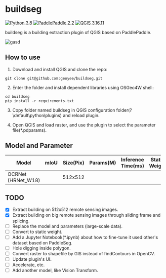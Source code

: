 # buildseg
[![Python 3.8](https://img.shields.io/badge/python-3.8-red.svg)](https://www.python.org/downloads/release/python-360/) [![PaddlePaddle 2.2](https://img.shields.io/badge/paddlepaddle-2.2-green.svg)](https://www.python.org/downloads/release/python-360/) [![QGIS 3.16.11](https://img.shields.io/badge/qgis-3.16.11-blue.svg)](https://www.python.org/downloads/release/python-360/)

buildseg is a building extraction plugin of QGIS based on PaddlePaddle.

![gasd](https://user-images.githubusercontent.com/71769312/144436933-f22c6a14-706f-406b-ad04-c0e784ed317b.gif)

## How to use
1. Download and install QGIS and clone the repo:

``` git
git clone git@github.com:geoyee/buildseg.git
```

2. Enter the folder and install dependent libraries using OSGeo4W shell:

``` shell
cd buildseg
pip install -r requirements.txt
```

3. Copy folder named buildseg in QGIS configuration folder(?\default\python\plugins) and reload plugin.

4. Open QGIS and load raster, and use the plugin to select the parameter file(*.pdparams).

## Model and Parameter

| Model              | mIoU | Size(Pix) | Params(M) | Inference Time(ms) | Static Weight | Dygraph Weight |
| ------------------ | ---- | --------- | --------- | ------------------ | ------------- | -------------- |
| OCRNet (HRNet_W18) |      | 512x512   |           |                    |               |                |

## TODO

- [x] Extract building on 512x512 remote sensing images.
- [x] Extract building on big remote sensing images through sliding frame and splicing.
- [ ] Replace the model and parameters (large-scale data).
- [ ] Convert to static weight.
- [ ] Add a Jupyter Notebook(*.ipynb) about how to fine-tune it used other's dataset based on  PaddleSeg.
- [ ] Hole digging inside polygon.
- [ ] Convert raster to shapefile by GIS instead of findContours in OpenCV.
- [ ] Update plugin's UI.
- [ ] Accelerate, etc.
- [ ] Add another model, like Vision Transform.
